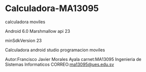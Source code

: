 # Calculadora-MA13095

calculadora moviles 


Android 6.0 Marshmallow api 23

minSdkVersion 23

Calculadora android studio programacion moviles


Autor:Francisco Javier Morales Ayala carnet:MA13095 Ingenieria de Sistemas Informaticos
CORREO:ma13095@ues.edu.sv
